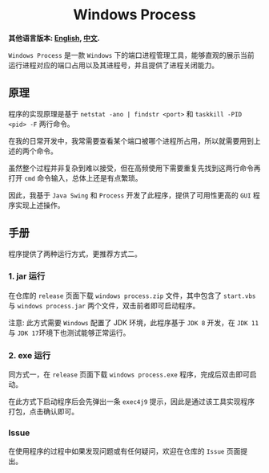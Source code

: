 <h1 align="center">Windows Process</h1>

**其他语言版本: [English](/README.md), [中文](/doc/README_ZH.md).**

`Windows Process` 是一款 `Windows` 下的端口进程管理工具，能够直观的展示当前运行进程对应的端口占用以及其进程号，并且提供了进程关闭能力。

## 原理
程序的实现原理是基于 `netstat -ano | findstr <port>` 和 `taskkill -PID <pid> -F` 两行命令。

在我的日常开发中，我常需要查看某个端口被哪个进程所占用，所以就需要用到上述的两个命令。

虽然整个过程并非复杂到难以接受，但在高频使用下需要重复先找到这两行命令再打开 `cmd` 命令输入，总体上还是有点繁琐。

因此，我基于 `Java Swing` 和 `Process` 开发了此程序，提供了可用性更高的 `GUI` 程序实现上述操作。


## 手册
程序提供了两种运行方式，更推荐方式二。

### 1. jar 运行
在仓库的 `release` 页面下载 `windows process.zip` 文件，其中包含了 `start.vbs` 与 `windows process.jar` 两个文件，双击前者即可启动程序。

注意: 此方式需要 `Windows` 配置了 JDK 环境，此程序基于 `JDK 8` 开发，在 `JDK 11` 与 `JDK 17`环境下也测试能够正常运行。

### 2. exe 运行
同方式一，在 `release` 页面下载 `windows process.exe` 程序，完成后双击即可启动。

在此方式下启动程序后会先弹出一条 `exec4j9` 提示，因此是通过该工具实现程序打包，点击确认即可。


### Issue
在使用程序的过程中如果发现问题或有任何疑问，欢迎在仓库的 `Issue` 页面提出。
